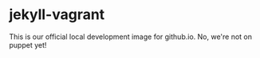 # jekyll-vagrant
This is our official local development image for github.io.  No, we're not on puppet yet!
